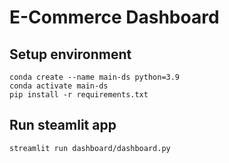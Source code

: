 # E-Commerce Dashboard

## Setup environment
```
conda create --name main-ds python=3.9
conda activate main-ds
pip install -r requirements.txt
```

## Run steamlit app
```
streamlit run dashboard/dashboard.py
```
